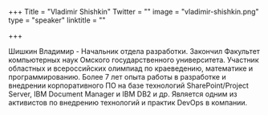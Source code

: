 +++
Title = "Vladimir Shishkin"
Twitter = ""
image = "vladimir-shishkin.png"
type = "speaker"
linktitle = ""

+++

Шишкин Владимир - Начальник отдела разработки. Закончил Факультет компьютерных наук Омского государственного университета. Участник областных и всероссийских олимпиад по краеведению, математике и программированию. Более 7 лет опыта работы в разработке и внедрении корпоративного ПО на базе технологий SharePoint/Project Server, IBM Document Manager и IBM DB2 и др. Является одним из активистов по внедрению технологий и практик DevOps в компании. 
